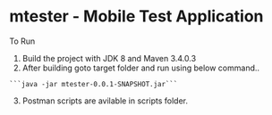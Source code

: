 # mtester - Mobile Test Application

To Run
  1. Build the project with JDK 8 and Maven 3.4.0.3
  2. After building goto target folder and run using below command..
  
    ```java -jar mtester-0.0.1-SNAPSHOT.jar```
  3. Postman scripts are avilable in scripts folder.
  
